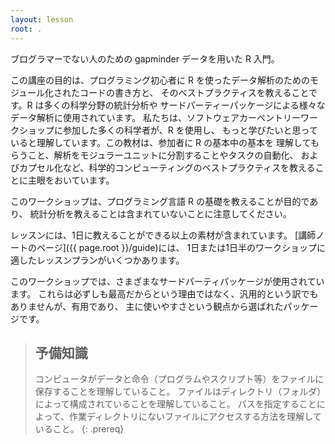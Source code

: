 ```yaml
---
layout: lesson
root: .
---
```


ブログラマーでない人のための gapminder データを用いた R 入門。

この講座の目的は、プログラミング初心者に R を使ったデータ解析のためのモジュール化されたコードの書き方と、
そのベストプラクティスを教えることです。R は多くの科学分野の統計分析や
サードパーティーパッケージによる様々なデータ解析に使用されています。
私たちは、ソフトウェアカーペントリーワークショップに参加した多くの科学者が、R を使用し、
もっと学びたいと思っていると理解しています。この教材は、参加者に R の基本中の基本を
理解してもらうこと、解析をモジュラーユニットに分割することやタスクの自動化、
およびカプセル化など、科学的コンピューティングのベストプラクティスを教えることに主眼をおいています。

このワークショップは、プログラミング言語 R の基礎を教えることが目的であり、
統計分析を教えることは含まれていないことに注意してください。

レッスンには、1日に教えることができる以上の素材が含まれています。
[講師ノートのページ]({{ page.root }}/guide)には、
1日または1日半のワークショップに適したレッスンプランがいくつかあります。

このワークショップでは、さまざまなサードパーティパッケージが使用されています。
これらは必ずしも最高だからという理由ではなく、汎用的という訳でもありませんが、有用であり、
主に使いやすさという観点から選ばれたパッケージです。

> ## 予備知識
>
> コンピュータがデータと命令（プログラムやスクリプト等）をファイルに保存することを理解していること。
> ファイルはディレクトリ（フォルダ）によって構成されていることを理解していること。
> パスを指定することによって、作業ディレクトリにないファイルにアクセスする方法を理解していること。
{: .prereq}

